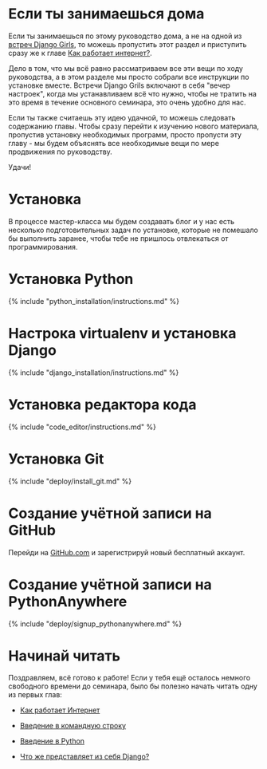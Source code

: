 # Если ты занимаешься дома

Если ты занимаешься по этому руководство дома, а не на одной из [встреч Django Girls](http://djangogirls.org/events/), то можешь пропустить этот раздел и приступить сразу же к главе [Как работает интернет?](../how_the_internet_works/README.md).

Дело в том, что мы всё равно рассматриваем все эти вещи по ходу руководства, а в этом разделе мы просто собрали все инструкции по установке вместе. Встречи Django Grils включают в себя "вечер настроек", когда мы устанавливаем всё что нужно, чтобы не тратить на это время в течение основного семинара, это очень удобно для нас.

Если ты также считаешь эту идею удачной, то можешь следовать содержанию главы. Чтобы сразу перейти к изучению нового материала, пропустив установку необходимых программ, просто пропусти эту главу - мы будем объяснять все необходимые вещи по мере продвижения по руководству.

Удачи!

# Установка

В процессе мастер-класса мы будем создавать блог и у нас есть несколько подготовительных задач по установке, которые не помешало бы выполнить заранее, чтобы тебе не пришлось отвлекаться от программирования.

# Установка Python

{% include "python_installation/instructions.md" %}

# Настрока virtualenv и установка Django

{% include "django_installation/instructions.md" %}

# Установка редактора кода

{% include "code_editor/instructions.md" %}

# Установка Git

{% include "deploy/install_git.md" %}

# Создание учётной записи на GitHub

Перейди на [GitHub.com](http://www.github.com) и зарегистрируй новый бесплатный аккаунт.

# Создание учётной записи на PythonAnywhere

{% include "deploy/signup_pythonanywhere.md" %}

# Начинай читать

Поздравляем, всё готово к работе! Если у тебя ещё осталось немного свободного времени до семинара, было бы полезно начать читать одну из первых глав:

  * [Как работает Интернет](../how_the_internet_works/README.md)

  * [Введение в командную строку](../intro_to_command_line/README.md)

  * [Введение в Python](../intro_to_command_line/README.md)

  * [Что же представляет из себя Django?](../django/README.md)